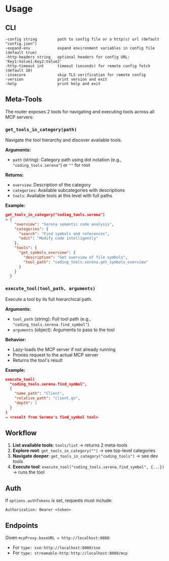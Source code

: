 # Usage

## CLI

```text
-config string         path to config file or a http(s) url (default "config.json")
-expand-env            expand environment variables in config file (default true)
-http-headers string   optional headers for config URL: 'Key1:Value1;Key2:Value2'
-http-timeout int      timeout (seconds) for remote config fetch (default 10)
-insecure              skip TLS verification for remote config
-version               print version and exit
-help                  print help and exit
```

## Meta-Tools

The router exposes 2 tools for navigating and executing tools across all MCP servers:

### `get_tools_in_category(path)`

Navigate the tool hierarchy and discover available tools.

**Arguments:**
- `path` (string): Category path using dot notation (e.g., `"coding_tools.serena"`) or `""` for root

**Returns:**
- `overview`: Description of the category
- `categories`: Available subcategories with descriptions
- `tools`: Available tools at this level with full paths

**Example:**
```json
get_tools_in_category("coding_tools.serena")
→ {
    "overview": "Serena semantic code analysis",
    "categories": {
      "search": "Find symbols and references",
      "edit": "Modify code intelligently"
    },
    "tools": {
      "get_symbols_overview": {
        "description": "Get overview of file symbols",
        "tool_path": "coding_tools.serena.get_symbols_overview"
      }
    }
  }
```

### `execute_tool(tool_path, arguments)`

Execute a tool by its full hierarchical path.

**Arguments:**
- `tool_path` (string): Full tool path (e.g., `"coding_tools.serena.find_symbol"`)
- `arguments` (object): Arguments to pass to the tool

**Behavior:**
- Lazy-loads the MCP server if not already running
- Proxies request to the actual MCP server
- Returns the tool's result

**Example:**
```json
execute_tool(
  "coding_tools.serena.find_symbol",
  {
    "name_path": "Client",
    "relative_path": "client.go",
    "depth": 1
  }
)
→ <result from Serena's find_symbol tool>
```

## Workflow

1. **List available tools**: `tools/list` → returns 2 meta-tools
2. **Explore root**: `get_tools_in_category("")` → see top-level categories
3. **Navigate deeper**: `get_tools_in_category("coding_tools")` → see dev tools
4. **Execute tool**: `execute_tool("coding_tools.serena.find_symbol", {...})` → runs the tool

## Auth

If `options.authTokens` is set, requests must include:

```
Authorization: Bearer <token>
```

## Endpoints

Given `mcpProxy.baseURL = http://localhost:8080`:

- For `type: sse`: `http://localhost:8080/sse`
- For `type: streamable-http`: `http://localhost:8080/mcp`
